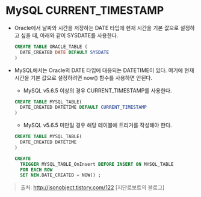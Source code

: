 # MySQL CURRENT_TIMESTAMP

* Oracle에서 날짜와 시간을 저장하는 DATE 타입에 현재 시간을 기본 값으로 설정하고 싶을 때, 아래와 같이 SYSDATE를 사용한다.

  ```sql
  CREATE TABLE ORACLE_TABLE (
    DATE_CREATED DATE DEFAULT SYSDATE
  )
  ```

* MySQL에서는 Oracle의 DATE 타입에 대응되는 DATETIME이 있다. 여기에 현재 시간을 기본 값으로 설정하려면 now() 함수를 사용하면 안된다. 

  * MySQL v5.6.5 이상의 경우 CURRENT_TIMESTAMP를 사용한다.

  ```sql
  CREATE TABLE MYSQL_TABLE( 
    DATE_CREATED DATETIME DEFAULT CURRENT_TIMESTAMP 
  )
  ```

  * MySQL v5.6.5 미만일 경우 해당 테이블에 트리거를 작성해야 한다.

  ```Sql
  CREATE TABLE MYSQL_TABLE( 
    DATE_CREATED DATETIME 
  )

  CREATE 
    TRIGGER MYSQL_TABLE_OnInsert BEFORE INSERT ON MYSQL_TABLE 
    FOR EACH ROW 
    SET NEW.DATE_CREATED = NOW() ;

  ```

> 출처: http://jsonobject.tistory.com/122 [지단로보트의 블로그]

